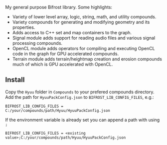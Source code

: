 My general purpose Bifrost library. Some highlights:
- Variety of lower level array, logic, string, math, and utility compounds.
- Variety compounds for generating and modifying geometry and its properties.
- Adds access to C++ set and map containers to the graph.
- Signal module adds support for reading audio files and various signal processing compounds.
- OpenCL module adds operators for compiling and executing OpenCL code in the graph for GPU accelerated compounds.
- Terrain module adds terrain/heightmap creation and erosion compounds much of which is GPU accelerated with OpenCL.


## Install

Copy the `Hyuu` folder in `Compounds` to your prefered compounds directory. Add the path for `HyuuPackConfig.json` to `BIFROST_LIB_CONFIG_FILES`, e.g.:

```
BIFROST_LIB_CONFIG_FILES = C:/your/compounds/path/Hyuu/HyuuPackConfig.json
```

If the environment variable is already set you can append a path with using `;`

```
BIFROST_LIB_CONFIG_FILES = <existing value>;C:/your/compounds/path/Hyuu/HyuuPackConfig.json
```
